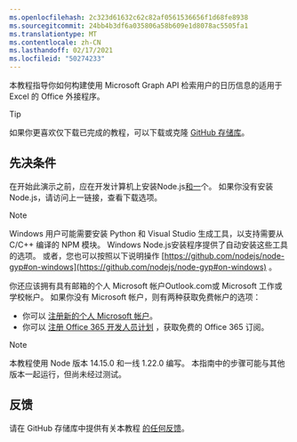```yaml
---
ms.openlocfilehash: 2c323d61632c62c82af0561536656f1d68fe8938
ms.sourcegitcommit: 24bb4b3df6a035806a58b609e1d8078ac5505fa1
ms.translationtype: MT
ms.contentlocale: zh-CN
ms.lasthandoff: 02/17/2021
ms.locfileid: "50274233"
---
```

<!-- markdownlint-disable MD002 MD041 -->

本教程指导你如何构建使用 Microsoft Graph API 检索用户的日历信息的适用于 Excel 的 Office 外接程序。

> [!TIP]
> 如果你更喜欢仅下载已完成的教程，可以下载或克隆 [GitHub 存储库](https://github.com/microsoftgraph/msgraph-training-office-addin)。

## <a name="prerequisites"></a>先决条件

在开始此演示之前，应在开发计算机上安装Node.js[](https://nodejs.org)[和一](https://yarnpkg.com/)个。 如果你没有安装Node.js，请访问上一链接，查看下载选项。

> [!NOTE]
> Windows 用户可能需要安装 Python 和 Visual Studio 生成工具，以支持需要从 C/C++ 编译的 NPM 模块。 Windows Node.js安装程序提供了自动安装这些工具的选项。 或者，您也可以按照以下说明操作 [https://github.com/nodejs/node-gyp#on-windows](https://github.com/nodejs/node-gyp#on-windows) 。

你还应该拥有具有邮箱的个人 Microsoft 帐户Outlook.com或 Microsoft 工作或学校帐户。 如果你没有 Microsoft 帐户，则有两种获取免费帐户的选项：

- 你可以 [注册新的个人 Microsoft 帐户](https://signup.live.com/signup?wa=wsignin1.0&rpsnv=12&ct=1454618383&rver=6.4.6456.0&wp=MBI_SSL_SHARED&wreply=https://mail.live.com/default.aspx&id=64855&cbcxt=mai&bk=1454618383&uiflavor=web&uaid=b213a65b4fdc484382b6622b3ecaa547&mkt=E-US&lc=1033&lic=1)。
- 你可以 [注册 Office 365 开发人员计划](https://developer.microsoft.com/office/dev-program) ，获取免费的 Office 365 订阅。

> [!NOTE]
> 本教程使用 Node 版本 14.15.0 和一线 1.22.0 编写。 本指南中的步骤可能与其他版本一起运行，但尚未经过测试。

## <a name="feedback"></a>反馈

请在 GitHub 存储库中提供有关本教程 [的任何反馈](https://github.com/microsoftgraph/msgraph-training-office-addin)。
